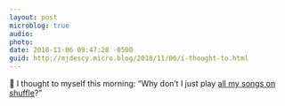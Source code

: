 ```yaml
---
layout: post
microblog: true
audio: 
photo: 
date: 2018-11-06 09:47:28 -0500
guid: http://mjdescy.micro.blog/2018/11/06/i-thought-to.html
---
```

🎵 I thought to myself this morning: “Why don’t I just play [all my songs on shuffle](https://youtu.be/0d8aVzQY4Zo)?”
